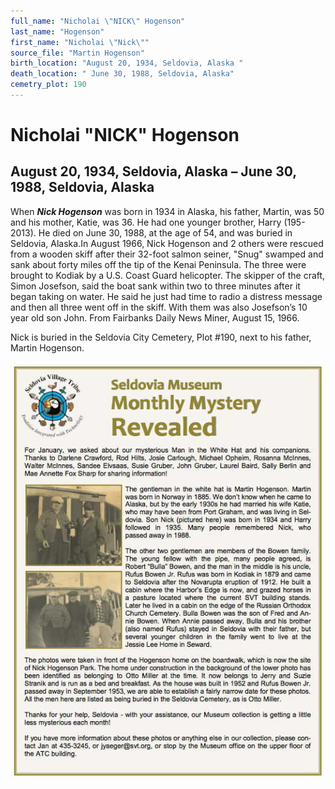 ```yaml
---
full_name: "Nicholai \"NICK\" Hogenson"
last_name: "Hogenson"
first_name: "Nicholai \"Nick\""
source_file: "Martin Hogenson"
birth_location: "August 20, 1934, Seldovia, Alaska "
death_location: " June 30, 1988, Seldovia, Alaska"
cemetry_plot: 190
---
```

# Nicholai "NICK" Hogenson

## August 20, 1934, Seldovia, Alaska – June 30, 1988, Seldovia, Alaska

When ***Nick Hogenson*** was born in 1934 in Alaska, his father, Martin,
was 50 and his mother, Katie, was 36. He had one younger brother, Harry
(195-2013). He died on June 30, 1988, at the age of 54, and was buried
in Seldovia, Alaska.In August 1966, Nick Hogenson and 2 others were
rescued from a wooden skiff after their 32-foot salmon seiner, "Snug"
swamped and sank about forty miles off the tip of the Kenai Peninsula.
The three were brought to Kodiak by a U.S. Coast Guard helicopter. The
skipper of the craft, Simon Josefson, said the boat sank within two to
three minutes after it began taking on water. He said he just had time
to radio a distress message and then all three went off in the skiff.
With them was also Josefson’s 10 year old son John. From Fairbanks Daily
News Miner, August 15, 1966.

Nick is buried in the Seldovia City Cemetery, Plot \#190, next to his
father, Martin Hogenson.

![](../assets/images/Martin%20Hogenson/media/image1.jpeg)
